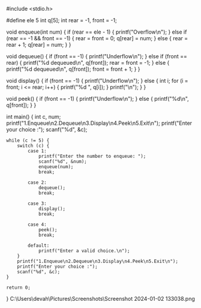 #include <stdio.h>

#define ele 5
int q[5];
int rear = -1, front = -1;

void enqueue(int num) {
    if (rear == ele - 1) {
        printf("Overflow\n");
    } else if (rear == -1 && front == -1) {
        rear = front = 0;
        q[rear] = num;
    } else {
        rear = rear + 1;
        q[rear] = num;
    }
}

void dequeue() {
    if (front == -1) {
        printf("Underflow\n");
    } else if (front == rear) {
        printf("%d dequeued\n", q[front]);
        rear = front = -1;
    } else {
        printf("%d dequeued\n", q[front]);
        front = front + 1;
    }
}

void display() {
    if (front == -1) {
        printf("Underflow\n");
    } else {
        int i;
        for (i = front; i <= rear; i++) {
            printf("%d ", q[i]);
        }
        printf("\n");
    }
}

void peek() {
    if (front == -1) {
        printf("Underflow\n");
    } else {
        printf("%d\n", q[front]);
    }
}

int main() {
    int c, num;
    printf("1.Enqueue\n2.Dequeue\n3.Display\n4.Peek\n5.Exit\n");
    printf("Enter your choice :");
    scanf("%d", &c);

    while (c != 5) {
        switch (c) {
            case 1:
                printf("Enter the number to enqueue: ");
                scanf("%d", &num);
                enqueue(num);
                break;

            case 2:
                dequeue();
                break;

            case 3:
                display();
                break;

            case 4:
                peek();
                break;

            default:
                printf("Enter a valid choice.\n");
        }
        printf("1.Enqueue\n2.Dequeue\n3.Display\n4.Peek\n5.Exit\n");
        printf("Enter your choice :");
        scanf("%d", &c);
    }

    return 0;
}
C:\Users\devah\Pictures\Screenshots\Screenshot 2024-01-02 133038.png
